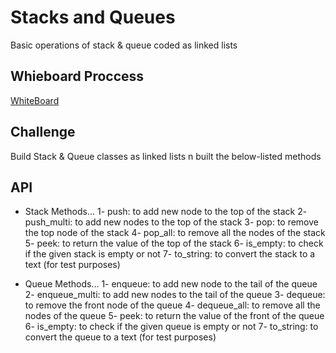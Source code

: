 # Stacks and Queues

Basic operations of stack & queue coded as linked lists

## Whieboard Proccess

[WhiteBoard](./whiteboard.jpg)

## Challenge

Build Stack & Queue classes as linked lists n built the below-listed methods

## API

- Stack Methods...
  1- push: to add new node to the top of the stack
  2- push_multi: to add new nodes to the top of the stack
  3- pop: to remove the top node of the stack
  4- pop_all: to remove all the nodes of the stack
  5- peek: to return the value of the top of the stack
  6- is_empty: to check if the given stack is empty or not
  7- to_string: to convert the stack to a text (for test purposes)

- Queue Methods...
  1- enqueue: to add new node to the tail of the queue
  2- enqueue_multi: to add new nodes to the tail of the queue
  3- dequeue: to remove the front node of the queue
  4- dequeue_all: to remove all the nodes of the queue
  5- peek: to return the value of the front of the queue
  6- is_empty: to check if the given queue is empty or not
  7- to_string: to convert the queue to a text (for test purposes)
